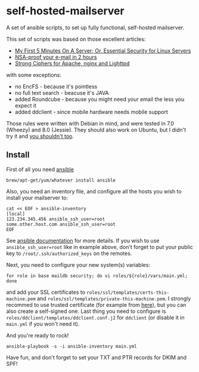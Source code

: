 # self-hosted-mailserver
A set of ansible scripts, to set up fully functional, self-hosted mailserver.

This set of scripts was based on those excellent articles:
* [My First 5 Minutes On A Server; Or, Essential Security for Linux Servers](http://plusbryan.com/my-first-5-minutes-on-a-server-or-essential-security-for-linux-servers)
* [NSA-proof your e-mail in 2 hours](http://sealedabstract.com/code/nsa-proof-your-e-mail-in-2-hours/)
* [Strong Ciphers for Apache, nginx and Lighttpd](https://cipherli.st/)

with some exceptions:

* no EncFS - because it's pointless
* no full text search - beacuse it's JAVA
* added Roundcube - because you might need your email the less you expect it
* added ddclient - since mobile hardware needs mobile support

Those rules were written with Debian in mind, and were tested in 7.0 (Wheezy) and 8.0 (Jessie). They should also
work on Ubuntu, but I didn't try it and [you shouldn't too](https://gnu.org/philosophy/ubuntu-spyware.html).

## Install

First of all you need [ansible](http://www.ansible.com/home)

    brew/apt-get/yum/whatever install ansible

Also, you need an inventory file, and configure all the hosts you wish to install your mailserver to:

    cat << EOF > ansible-inventory
    [local]
    123.234.345.456 ansible_ssh_user=root
    some.other.host.com ansible_ssh_user=root
    EOF

See [ansible documentation](http://docs.ansible.com/intro_inventory.html) for more details. If you wish to use
`ansible_ssh_user=root` like in example above, don't forget to put your public key to `/root/.ssh/authorized_keys` on
the remotes.

Next, you need to configure your new system(s) variables:

    for role in base maildb security; do vi roles/${role}/vars/main.yml; done

and add your SSL certificates to `roles/ssl/templates/certs-this-machine.pem` and `roles/ssl/templates/private-this-machine.pem`.
I strongly recommed to use trusted certificate (for example from [here](https://www.startssl.com/?app=1)), but you can
also create a self-signed one. Last thing you need to configure is `roles/ddclient/templates/ddclient.conf.j2` for
`ddclient` (or disable it in `main.yml` if you won't need it).

And you're ready to rock!

    ansible-playbook -s -i ansible-inventory main.yml

Have fun, and don't forget to set your TXT and PTR records for DKIM and SPF!

